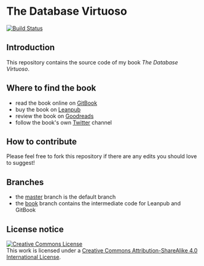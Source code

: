 # The Database Virtuoso

[![Build Status](https://travis-ci.org/reale/dbvirtuoso.svg?branch=master)](https://travis-ci.org/reale/dbvirtuoso)

## Introduction

This repository contains the source code of my book _The Database Virtuoso_.

## Where to find the book

* read the book online on [GitBook](https://dbvirtuoso.reale.me/)
* buy the book on [Leanpub](https://leanpub.com/dbvirtuoso)
* review the book on [Goodreads](https://www.goodreads.com/book/show/35640192-the-database-virtuoso)
* follow the book's own [Twitter](https://twitter.com/dbvirtuoso) channel

## How to contribute

Please feel free to fork this repository if there are any edits you should love to suggest!

## Branches

* the [master](https://github.com/reale/dbvirtuoso) branch is the default branch
* the [book](https://github.com/reale/dbvirtuoso/tree/book) branch contains the intermediate code for Leanpub and GitBook

## License notice

<a rel="license" href="http://creativecommons.org/licenses/by-sa/4.0/"><img alt="Creative Commons License" style="border-width:0" src="https://i.creativecommons.org/l/by-sa/4.0/88x31.png" /></a><br />This work is licensed under a <a rel="license" href="http://creativecommons.org/licenses/by-sa/4.0/">Creative Commons Attribution-ShareAlike 4.0 International License</a>.
